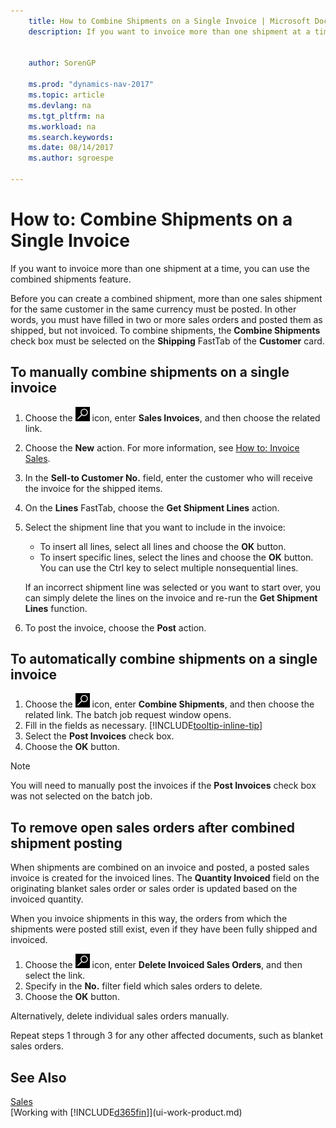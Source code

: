 ```yaml
---
    title: How to Combine Shipments on a Single Invoice | Microsoft Docs
    description: If you want to invoice more than one shipment at a time, you can use the combined shipments feature.
    
     
    author: SorenGP

    ms.prod: "dynamics-nav-2017"
    ms.topic: article
    ms.devlang: na
    ms.tgt_pltfrm: na
    ms.workload: na
    ms.search.keywords:
    ms.date: 08/14/2017
    ms.author: sgroespe

---
```

# How to: Combine Shipments on a Single Invoice
If you want to invoice more than one shipment at a time, you can use the combined shipments feature.  

 Before you can create a combined shipment, more than one sales shipment for the same customer in the same currency must be posted. In other words, you must have filled in two or more sales orders and posted them as shipped, but not invoiced. To combine shipments, the **Combine Shipments** check box must be selected on the **Shipping** FastTab of the **Customer** card.  

## To manually combine shipments on a single invoice  
1. Choose the ![Search for Page or Report](media/ui-search/search_small.png "Search for Page or Report icon") icon, enter **Sales Invoices**, and then choose the related link.  
2. Choose the **New** action. For more information, see [How to: Invoice Sales](sales-how-invoice-sales.md).
3. In the **Sell-to Customer No.** field, enter the customer who will receive the invoice for the shipped items.  
4. On the **Lines** FastTab, choose the **Get Shipment Lines** action.  
5. Select the shipment line that you want to include in the invoice:  

    - To insert all lines, select all lines and choose the **OK** button.  
    - To insert specific lines, select the lines and choose the **OK** button. You can use the Ctrl key to select multiple nonsequential lines.  

    If an incorrect shipment line was selected or you want to start over, you can simply delete the lines on the invoice and re-run the **Get Shipment Lines** function.  
7. To post the invoice, choose the **Post** action.  

## To automatically combine shipments on a single invoice  
1. Choose the ![Search for Page or Report](media/ui-search/search_small.png "Search for Page or Report icon") icon, enter **Combine Shipments**, and then choose the related link. The batch job request window opens.  
2. Fill in the fields as necessary. [!INCLUDE[tooltip-inline-tip](includes/tooltip-inline-tip_md.md)]
3. Select the **Post Invoices** check box.  
4.  Choose the **OK** button.  

> [!NOTE]  
>  You will need to manually post the invoices if the **Post Invoices** check box was not selected on the batch job.  

## To remove open sales orders after combined shipment posting 
When shipments are combined on an invoice and posted, a posted sales invoice is created for the invoiced lines. The **Quantity Invoiced** field on the originating blanket sales order or sales order is updated based on the invoiced quantity.  

When you invoice shipments in this way, the orders from which the shipments were posted still exist, even if they have been fully shipped and invoiced.   

1. Choose the ![Search for Page or Report](media/ui-search/search_small.png "Search for Page or Report icon") icon, enter **Delete Invoiced Sales Orders**, and then select the link.  
2. Specify in the **No.** filter field which sales orders to delete.  
3. Choose the **OK** button.  

Alternatively, delete individual sales orders manually.  

Repeat steps 1 through 3 for any other affected documents, such as blanket sales orders.

## See Also  
[Sales](sales-manage-sales.md)  
[Working with [!INCLUDE[d365fin](includes/d365fin_md.md)]](ui-work-product.md)
